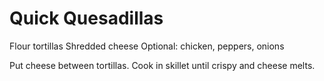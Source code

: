 # Quick Quesadillas

Flour tortillas
Shredded cheese
Optional: chicken, peppers, onions

Put cheese between tortillas. Cook in skillet until crispy and cheese melts.